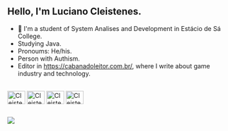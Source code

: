 ## Hello, I'm Luciano Cleistenes.

- 📖 I'm a student of System Analises and Development in Estácio de Sá College.
- Studying Java.
- Pronoums: He/his.
- Person with Authism.
- Editor in https://cabanadoleitor.com.br/, where I write about game industry and technology.

<div style="display: inline_block"><br>
  <img align="center" alt="Cleistenes-Jv" height="30" width="40" src="https://cdn.jsdelivr.net/gh/devicons/devicon/icons/java/java-original.svg" />
  <img align="center" alt="Cleistenes-Js" height="30" width="40" align="center" alt="Cleistenes-Js" height="30" width="40" src="https://cdn.jsdelivr.net/gh/devicons/devicon/icons/javascript/javascript-original.svg" />
  <img align="center" alt="Cleistens-Python" height="30" width="40" src="https://cdn.jsdelivr.net/gh/devicons/devicon/icons/python/python-original.svg" />
  <img align="center" alt="Cleistenes-Vs" height="30" width="40" src="https://cdn.jsdelivr.net/gh/devicons/devicon/icons/visualstudio/visualstudio-plain.svg" />
          
</div>

  ##
  
<div>
  <a href="https://www.linkedin.com/in/luciano-cleistenes-b76366200/" target="_blank"><img src="https://img.shields.io/badge/-LinkedIn-%230077B5?style=for-the-badge&logo=linkedin&logoColor=white" target="_blank"></a>
